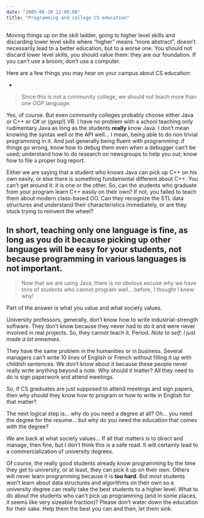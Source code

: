 ```yaml
---
date: "2005-06-20 12:00:00"
title: "Programming and college CS education"
---
```




Moving things up on the skill ladder, going to higher level skills and discarding lower level skills where &ldquo;higher&rdquo; means &ldquo;more abstract&rdquo;, doesn&rsquo;t necessarily lead to a better education, but to a worse one. You should not discard lower level skills, you should value them: they are our foundation. If you can&rsquo;t use a broom, don&rsquo;t use a computer.

Here are a few things you may hear on your campus about CS education:

- 
> Since this is not a community college, we should not teach more than one OOP language.


 Yes, of course. But even community colleges probably choose either Java or C++ or C# or (gasp!) VB. I have no problem with a school teaching only rudimentary Java as long as the students __really__ know Java. I don&rsquo;t mean knowing the syntax well or the API well&hellip; I mean, being able to do non trivial programming in it. And just generally being fluent with programming: if things go wrong, know how to debug them even when a debugger can&rsquo;t be used; understand how to do research on newsgroups to help you out; know how to file a proper bug report.

Either we are saying that a student who knows Java can pick up C++ on his own easily, or else there is something fundamental different about C++. You can&rsquo;t get around it: it is one or the other. So, can the students who graduate from your program learn C++ easily on their own? If not, you failed to teach them about modern class-based OO. Can they recognize the STL data structures and understand their characteristics immediately, or are they stuck trying to reinvent the wheel?

In short, teaching only one language is fine, as long as you do it because picking up other languages will be easy for your students, not because programming in various languages is not important.
- 
>  Now that we are using Java, there is no obvious excuse why we have tons of students who cannot program well&hellip; before, I thought I knew why!



Part of the answer is what you value and what society values. 

University professors, generally, don&rsquo;t know how to write industrial-strength software. They don&rsquo;t know because they never had to do it and were never involved in real projects. So, they cannot teach it. Period. <em>Note to self: I just made a lot ennemies.</em>

They have the same problem in the humanities or in business. Several managers can&rsquo;t write 10 lines of English or French without filling it up with childish sentences. We don&rsquo;t know about it because these people never really write anything beyond a note. Why should it matter? All they need to do is sign paperwork and attend meetings.

So, if CS graduates are just supposed to attend meetings and sign papers, then why should they know how to program or how to write in English for that matter?

The next logical step is&hellip; why do you need a degree at all? Oh&hellip; you need the degree for the resume&hellip; but why do you need the education that comes with the degree?

 We are back at what society values&hellip; If all that matters is to direct and manage, then fine, but I don&rsquo;t think this is a safe road. It will certainly lead to a commercialization of university degrees.

Of course, the really good students already know programming by the time they get to university, or at least, they can pick it up on their own. Others will never learn programming because it is __too hard__. But most students won&rsquo;t learn about data structures and algorithms on their own so a university degree can really take the best students to a higher level. What to do about the students who can&rsquo;t pick up programming (and in some places, it seems like very sizeable fraction)? Please don&rsquo;t water down the education for their sake. Help them the best you can and then, let them sink.


